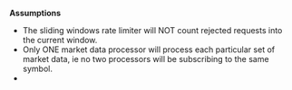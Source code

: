 **Assumptions**

* The sliding windows rate limiter will NOT count rejected requests into the current window.
* Only ONE market data processor will process each particular set of market data, 
  ie no two processors will be subscribing to the same symbol.
* 

